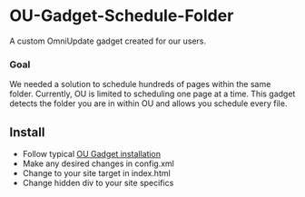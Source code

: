 # OU-Gadget-Schedule-Folder

A custom OmniUpdate gadget created for our users.

### Goal

We needed a solution to schedule hundreds of pages within the same folder. Currently, OU is limited to scheduling one page at a time. This gadget detects the folder you are in within OU and allows you schedule every file.

## Install
 
- Follow typical [OU Gadget installation](https://support.omniupdate.com/learn-ou-campus/administration/setup/gadgets.html)
- Make any desired changes in config.xml
- Change to your site target in index.html
- Change hidden div to your site specifics
